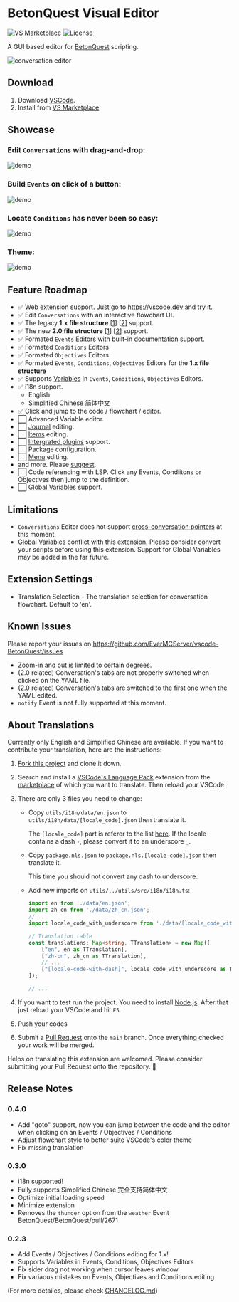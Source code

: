 # BetonQuest Visual Editor

[![VS Marketplace](https://img.shields.io/visual-studio-marketplace/v/EverMC.betonquest?color=brightgreen&label=VS%20Marketplace&logo=visual-studio-code&style=flat-square)](https://marketplace.visualstudio.com/items?itemName=EverMC.betonquest)
[![License](https://img.shields.io/badge/license-AGPL--3.0-blue?style=flat-square)](https://github.com/EverMCServer/vscode-BetonQuest/blob/main/LICENSE)


A GUI based editor for [BetonQuest](https://github.com/BetonQuest/BetonQuest) scripting.

![conversation editor](assets/screenshot-conversation-light.jpg)

## Download

1. Download [VSCode](https://code.visualstudio.com/).
1. Install from [VS Marketplace](https://marketplace.visualstudio.com/items?itemName=EverMC.betonquest)

## Showcase

### Edit `Conversations` with drag-and-drop:
![demo](assets/screenshot-demo-conversation-new-option.gif)

### Build `Events` on click of a button:
![demo](assets/screenshot-demo-new-event.gif)

### Locate `Conditions` has never been so easy:
![demo](assets/screenshot-demo-goto.gif)

### Theme:
![demo](assets/screenshot-demo-theme.gif)

## Feature Roadmap
- ✅ Web extension support. Just go to https://vscode.dev and try it.
- ✅ Edit `Conversations` with an interactive flowchart UI.
- ✅ The legacy **1.x file structure** \[[1](https://betonquest.org/1.12/User-Documentation/Reference/#packages)\] \[[2](https://betonquest.org/1.12/User-Documentation/Conversations/)\] support.
- ✅ The new **2.0 file structure** \[[1](https://betonquest.org/2.0/Documentation/Scripting/Packages-%26-Templates/)\] \[[2](https://betonquest.org/2.0/Tutorials/Syntax/Quest-Packages/)\] support.
- ✅ Formated `Events` Editors with built-in [documentation](https://betonquest.org/2.0/Documentation/Overview/) support.
- ✅ Formated `Conditions` Editors
- ✅ Formated `Objectives` Editors
- ✅ Formated `Events`, `Conditions`, `Objectives` Editors for the **1.x file structure**
- ✅ Supports [Variables](https://betonquest.org/2.0/Documentation/Scripting/Building-Blocks/Variables-List) in `Events`, `Conditions`, `Objectives` Editors.
- ✅ i18n support.
    - English
    - Simplified Chinese 简体中文
- ✅ Click and jump to the code / flowchart / editor.
- ⬜ Advanced Variable editor.
- ⬜ [Journal](https://betonquest.org/2.0/Documentation/Features/Journal/) editing.
- ⬜ [Items](https://betonquest.org/2.0/Documentation/Features/Items/) editing.
- ⬜ [Intergrated plugins](https://betonquest.org/2.0/Documentation/Scripting/Building-Blocks/Integration-List/) support.
- ⬜ Package configuration.
- ⬜ [Menu](https://betonquest.org/2.0/Documentation/Features/Menus/Menu/) editing.
- and more. Please [suggest](https://github.com/EverMCServer/vscode-BetonQuest/issues).
- ⬜ Code referencing with LSP. Click any Events, Condiitons or Objectives then jump to the definition.
- ⬜ [Global Variables](https://betonquest.org/2.0/Documentation/Scripting/Building-Blocks/Variables-List/#global-variables) support.

## Limitations

- `Conversations` Editor does not support [cross-conversation pointers](https://betonquest.org/2.0/Documentation/Features/Conversations/#cross-conversation-pointers) at this moment.
- [Global Variables](https://betonquest.org/2.0/Documentation/Scripting/Building-Blocks/Variables-List/#global-variables) conflict with this extension. Please consider convert your scripts before using this extension. Support for Global Variables may be added in the far future.

## Extension Settings

- Translation Selection - The translation selection for conversation flowchart. Default to 'en'.

## Known Issues

Please report your issues on https://github.com/EverMCServer/vscode-BetonQuest/issues

- Zoom-in and out is limited to certain degrees.
- (2.0 related) Conversation's tabs are not properly switched when clicked on the YAML file.
- (2.0 related) Conversation's tabs are switched to the first one when the YAML edited.
- `notify` Event is not fully supported at this moment.

## About Translations

Currently only English and Simplified Chinese are available. If you want to contribute your translation, here are the instructions:

1. [Fork this project](https://github.com/EverMCServer/vscode-BetonQuest/fork) and clone it down.

1. Search and install a [VSCode's Language Pack](https://code.visualstudio.com/docs/getstarted/locales) extension from the [marketplace](https://code.visualstudio.com/docs/editor/extension-marketplace) of which you want to translate. Then reload your VSCode.

1. There are only 3 files you need to change:

    - Copy `utils/i18n/data/en.json` to `utils/i18n/data/[locale_code].json` then translate it.

        The `[locale_code]` part is referer to the list [here](https://code.visualstudio.com/docs/getstarted/locales#_available-locales). If the locale contains a dash `-`, please convert it to an underscore `_`.

    - Copy `package.nls.json` to `package.nls.[locale-code].json` then translate it.

        This time you should not convert any dash to underscore.

    - Add new imports on `utils/../utils/src/i18n/i18n.ts`:

        ```typescript
        import en from './data/en.json';
        import zh_cn from './data/zh_cn.json';
        // ...
        import locale_code_with_underscore from './data/[locale_code_with_underscore].json'; // New

        // Translation table
        const translations: Map<string, TTranslation> = new Map([
            ["en", en as TTranslation],
            ["zh-cn", zh_cn as TTranslation],
            // ...
            ["[locale-code-with-dash]", locale_code_with_underscore as TTranslation], // New
        ]);

        // ...
        ```

1. If you want to test run the project. You need to install [Node.js](https://nodejs.org/en/download). After that just reload your VSCode and hit `F5`.

1. Push your codes

1. Submit a [Pull Request](https://github.com/EverMCServer/vscode-BetonQuest/pulls) onto the `main` branch. Once everything checked your work will be merged.

Helps on translating this extension are welcomed. Please consider submitting your Pull Request onto the repository. 🥺


## Release Notes

### 0.4.0

- Add "goto" support, now you can jump between the code and the editor when clicking on an Events / Objectives / Conditions
- Adjust flowchart style to better suite VSCode's color theme
- Fix missing translation

### 0.3.0
- i18n supported!
- Fully supports Simplified Chinese 完全支持简体中文
- Optimize initial loading speed
- Minimize extension
- Removes the `thunder` option from the `weather` Event BetonQuest/BetonQuest/pull/2671

### 0.2.3
- Add Events / Objectives / Conditions editing for 1.x!
- Supports Variables in Events, Conditions, Objectives Editors
- Fix sider drag not working when cursor leaves window
- Fix variaous mistakes on Events, Objectives and Conditions editing

(For more detailes, please check [CHANGELOG.md](CHANGELOG.md))
